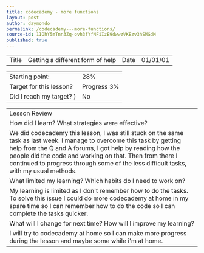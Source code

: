 ```yaml
---
title: codecademy - more functions
layout: post
author: daymondo
permalink: /codecademy---more-functions/
source-id: 1IOhY5mTnn3Zq-ovh3fYfNFiIzE9dwwzVKEzv3hSMGdM
published: true
---
```

<table>
  <tr>
    <td>Title</td>
    <td>Getting a different form of help</td>
    <td>Date</td>
    <td>01/01/01</td>
  </tr>
</table>


<table>
  <tr>
    <td>Starting point:</td>
    <td>28%</td>
  </tr>
  <tr>
    <td>Target for this lesson?</td>
    <td>Progress 3%</td>
  </tr>
  <tr>
    <td>Did I reach my target? )</td>
    <td> No</td>
  </tr>
</table>


<table>
  <tr>
    <td>Lesson Review</td>
  </tr>
  <tr>
    <td>How did I learn? What strategies were effective? </td>
  </tr>
  <tr>
    <td>We did codecademy this lesson, I was still stuck on the same task as last week. I manage to overcome this task by getting help from the Q and A forums, I got help by reading how the people did the code and working on that. Then from there I continued to progress through some of the less difficult tasks, with my usual methods.  </td>
  </tr>
  <tr>
    <td>What limited my learning? Which habits do I need to work on? </td>
  </tr>
  <tr>
    <td>My learning is limited as I don't remember how to do the tasks. To solve this issue I could do more codecademy at home in my spare time so I can remember how to do the code so I can complete the tasks quicker.</td>
  </tr>
  <tr>
    <td>What will I change for next time? How will I improve my learning?</td>
  </tr>
  <tr>
    <td>I will try to codecademy at home so I can make more progress during the lesson and maybe some while i'm at home.</td>
  </tr>
</table>


